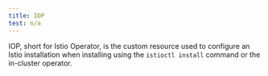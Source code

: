 ```yaml
---
title: IOP
test: n/a
---
```


IOP, short for Istio Operator, is the custom resource used to configure
an Istio installation when installing using the `istioctl install` command or
the in-cluster operator.
